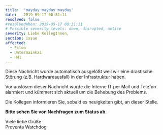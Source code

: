 ```yaml
---
title:  "mayday mayday mayday"
date:   2019-09-17 00:31:11
resolved: false
#resolvedWhen: 2019-09-17 00:31:11
# Possible severity levels: down, disrupted, notice
severity: Liebe KollegInnen,
section: issue
affected:
  - Filoo
  - Untermainkai
  - HH1
---
```


Diese Nachricht wurde automatisch ausgelößt weil wir eine drastische Störung (z.B. Hardwareausfall) in der Infrastruktur haben.

Vor auslösen dieser Nachricht wurde die Interne IT per Mail und Telefon alarmiert und kümmert sich aktuell um die Behebung des Problems.

Die Kollegen informieren Sie, sobald es neuigkeiten gibt, an dieser Stelle.

**Bitte sehen Sie von Nachfragen zum Status ab.**

Viele liebe Grüße  
Proventa Watchdog
